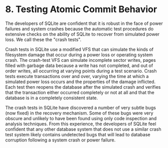 # 8\.  Testing Atomic Commit Behavior


The developers of SQLite are confident that it is robust
in the face of power failures and system crashes because the
automatic test procedures do extensive checks on
the ability of SQLite to recover from simulated power loss.
We call these the "crash tests".


Crash tests in SQLite use a modified VFS that can simulate
the kinds of filesystem damage that occur during a power
loss or operating system crash. The crash\-test VFS can simulate
incomplete sector writes, pages filled with garbage data because
a write has not completed, and out of order writes, all occurring
at varying points during a test scenario. Crash tests execute
transactions over and over, varying the time at which a simulated
power loss occurs and the properties of the damage inflicted.
Each test then reopens the database after the simulated crash and
verifies that the transaction either occurred completely
or not at all and that the database is in a completely
consistent state.


The crash tests in SQLite have discovered a number of very
subtle bugs (now fixed) in the recovery mechanism. Some of
these bugs were very obscure and unlikely to have been found
using only code inspection and analysis techniques. From this
experience, the developers of SQLite feel confident that any other
database system that does not use a similar crash test system
likely contains undetected bugs that will lead to database
corruption following a system crash or power failure.



